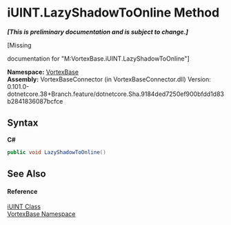 # iUINT.LazyShadowToOnline Method 
 _**\[This is preliminary documentation and is subject to change.\]**_

\[Missing <summary> documentation for "M:VortexBase.iUINT.LazyShadowToOnline"\]

**Namespace:**&nbsp;<a href="N_VortexBase.md">VortexBase</a><br />**Assembly:**&nbsp;VortexBaseConnector (in VortexBaseConnector.dll) Version: 0.101.0-dotnetcore.38+Branch.feature/dotnetcore.Sha.9184ded7250ef900bfdd1d83b2841836087bcfce

## Syntax

**C#**<br />
``` C#
public void LazyShadowToOnline()
```


## See Also


#### Reference
<a href="T_VortexBase_iUINT.md">iUINT Class</a><br /><a href="N_VortexBase.md">VortexBase Namespace</a><br />